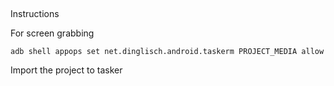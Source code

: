 ##

Instructions

For screen grabbing
```
adb shell appops set net.dinglisch.android.taskerm PROJECT_MEDIA allow
```

Import the project to tasker
